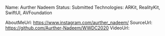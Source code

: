 Name: Aurther Nadeem
Status: Submitted
Technologies: ARKit, RealityKit, SwiftUI, AVFoundation

AboutMeUrl: https://www.instagram.com/aurther_nadeem/
SourceUrl: https://github.com/Aurther-Nadeem/WWDC2020
VideoUrl: 

<!---
EXAMPLE
Name: John Appleseed
Status: Submitted <or> Winner <or> Distinguished <or> Rejected
Technologies: SwiftUI, RealityKit, CoreGraphic

AboutMeUrl: https://linkedin.com/in/johnappleseed
SourceUrl: https://github.com/johnappleseed/wwdc2025
VideoUrl: https://youtu.be/ABCDE123456
-->
